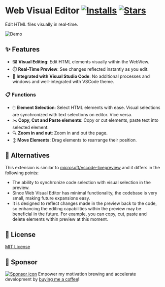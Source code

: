 # Web Visual Editor [![Installs](https://img.shields.io/visual-studio-marketplace/i/urin.vscode-web-visual-editor)](https://marketplace.visualstudio.com/items?itemName=Urin.vscode-web-visual-editor) [![Stars](https://img.shields.io/github/stars/urin/vscode-web-visual-editor?style=flat)](https://api.star-history.com/svg?repos=urin/vscode-web-visual-editor&type=Timeline)

Edit HTML files visually in real-time.

<img src="https://raw.githubusercontent.com/urin/vscode-web-visual-editor/main/docs/demo.webp" alt="Demo">

## ✨ Features
- 🖼️ **Visual Editing**: Edit HTML elements visually within the WebView.
- ⏱️ **Real-Time Preview**: See changes reflected instantly as you edit.
- 🧩 **Integrated with Visual Studio Code**: No additional processes and windows and well-integrated with VSCode theme.

### 📋 Functions
- 🖱️ **Element Selection**: Select HTML elements with ease. Visual selections are synchronized with text selections on editor. Vice versa.
- ✂️ **Copy, Cut and Paste elements**: Copy or cut elements, paste text into selected element.
- 🔍 **Zoom in and out**: Zoom in and out the page.
- ↕ **Move Elements**: Drag elements to rearrange their position.

## 🔀 Alternatives
This extension is similar to [microsoft/vscode\-livepreview](https://github.com/microsoft/vscode-livepreview) and it differs in the following points:

- The ability to synchronize code selection with visual selection in the preview.
- Since Web Visual Editor has minimal functionality, the codebase is very small, making future expansions easy.
- It is designed to reflect changes made in the preview back to the code, so enhancing the editing capabilities within the preview may be beneficial in the future. For example, you can copy, cut, paste and delete elements within preview at this moment.

## 📜 License
[MIT License](LICENSE)

## 💛 Sponsor
[![Sponsor icon](https://img.shields.io/static/v1?label=Sponsor&message=%E2%9D%A4&logo=GitHub&color=%23fe8e86)](https://github.com/sponsors/urin)
Empower my motivation brewing and accelerate development by [buying me a coffee](https://github.com/sponsors/urin)!